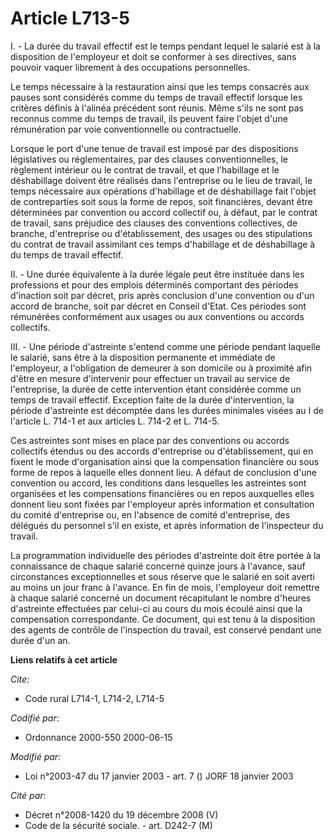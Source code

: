 # Article L713-5

I. - La durée du travail effectif est le temps pendant lequel le salarié est à la disposition de l'employeur et doit se
conformer à ses directives, sans pouvoir vaquer librement à des occupations personnelles.

Le temps nécessaire à la restauration ainsi que les temps consacrés aux pauses sont considérés comme du temps de travail
effectif lorsque les critères définis à l'alinéa précédent sont réunis. Même s'ils ne sont pas reconnus comme du temps de
travail, ils peuvent faire l'objet d'une rémunération par voie conventionnelle ou contractuelle.

Lorsque le port d'une tenue de travail est imposé par des dispositions législatives ou réglementaires, par des clauses
conventionnelles, le règlement intérieur ou le contrat de travail, et que l'habillage et le déshabillage doivent être
réalisés dans l'entreprise ou le lieu de travail, le temps nécessaire aux opérations d'habillage et de déshabillage fait
l'objet de contreparties soit sous la forme de repos, soit financières, devant être déterminées par convention ou accord
collectif ou, à défaut, par le contrat de travail, sans préjudice des clauses des conventions collectives, de branche,
d'entreprise ou d'établissement, des usages ou des stipulations du contrat de travail assimilant ces temps d'habillage et de
déshabillage à du temps de travail effectif.

II. - Une durée équivalente à la durée légale peut être instituée dans les professions et pour des emplois déterminés
comportant des périodes d'inaction soit par décret, pris après conclusion d'une convention ou d'un accord de branche, soit
par décret en Conseil d'Etat. Ces périodes sont rémunérées conformément aux usages ou aux conventions ou accords collectifs.

III. - Une période d'astreinte s'entend comme une période pendant laquelle le salarié, sans être à la disposition permanente
et immédiate de l'employeur, a l'obligation de demeurer à son domicile ou à proximité afin d'être en mesure d'intervenir pour
effectuer un travail au service de l'entreprise, la durée de cette intervention étant considérée comme un temps de travail
effectif. Exception faite de la durée d'intervention, la période d'astreinte est décomptée dans les durées minimales visées
au I de l'article L. 714-1 et aux articles L. 714-2 et L. 714-5.

Ces astreintes sont mises en place par des conventions ou accords collectifs étendus ou des accords d'entreprise ou
d'établissement, qui en fixent le mode d'organisation ainsi que la compensation financière ou sous forme de repos à laquelle
elles donnent lieu. A défaut de conclusion d'une convention ou accord, les conditions dans lesquelles les astreintes sont
organisées et les compensations financières ou en repos auxquelles elles donnent lieu sont fixées par l'employeur après
information et consultation du comité d'entreprise ou, en l'absence de comité d'entreprise, des délégués du personnel s'il en
existe, et après information de l'inspecteur du travail.

La programmation individuelle des périodes d'astreinte doit être portée à la connaissance de chaque salarié concerné quinze
jours à l'avance, sauf circonstances exceptionnelles et sous réserve que le salarié en soit averti au moins un jour franc à
l'avance. En fin de mois, l'employeur doit remettre à chaque salarié concerné un document récapitulant le nombre d'heures
d'astreinte effectuées par celui-ci au cours du mois écoulé ainsi que la compensation correspondante. Ce document, qui est
tenu à la disposition des agents de contrôle de l'inspection du travail, est conservé pendant une durée d'un an.

**Liens relatifs à cet article**

_Cite_:

  - Code rural L714-1, L714-2, L714-5

_Codifié par_:

  - Ordonnance 2000-550 2000-06-15

_Modifié par_:

  - Loi n°2003-47 du 17 janvier 2003 - art. 7 () JORF 18 janvier 2003

_Cité par_:

  - Décret n°2008-1420 du 19 décembre 2008 (V)
  - Code de la sécurité sociale. - art. D242-7 (M)
